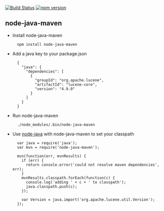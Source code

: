[![Build Status](https://travis-ci.org/joeferner/node-java-maven.svg)](https://travis-ci.org/joeferner/node-java-maven)
[![npm version](https://badge.fury.io/js/node-java-maven.svg)](https://badge.fury.io/js/node-java-maven)

node-java-maven
---------------

* Install node-java-maven

        npm install node-java-maven
        
* Add a java key to your package.json

        {
          "java": {
            "dependencies": [
              {
                "groupId": "org.apache.lucene",
                "artifactId": "lucene-core",
                "version": "4.9.0"
              }
            ]
          }
        }
        
* Run node-java-maven

        ./node_modules/.bin/node-java-maven
        
* Use [node-java](https://github.com/joeferner/node-java) with node-java-maven to set your classpath

        var java = require('java');
        var mvn = require('node-java-maven');

        mvn(function(err, mvnResults) {
          if (err) {
            return console.error('could not resolve maven dependencies', err);
          }
          mvnResults.classpath.forEach(function(c) {
            console.log('adding ' + c + ' to classpath');
            java.classpath.push(c);
          });
          
          var Version = java.import('org.apache.lucene.util.Version');
        });
